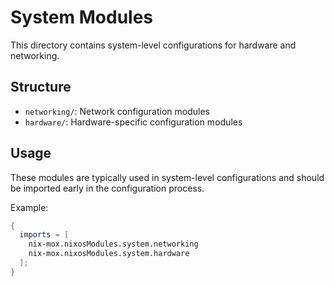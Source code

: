 # System Modules

This directory contains system-level configurations for hardware and networking.

## Structure

- `networking/`: Network configuration modules
- `hardware/`: Hardware-specific configuration modules

## Usage

These modules are typically used in system-level configurations and should be imported early in the configuration process.

Example:

```nix
{
  imports = [
    nix-mox.nixosModules.system.networking
    nix-mox.nixosModules.system.hardware
  ];
}
```
